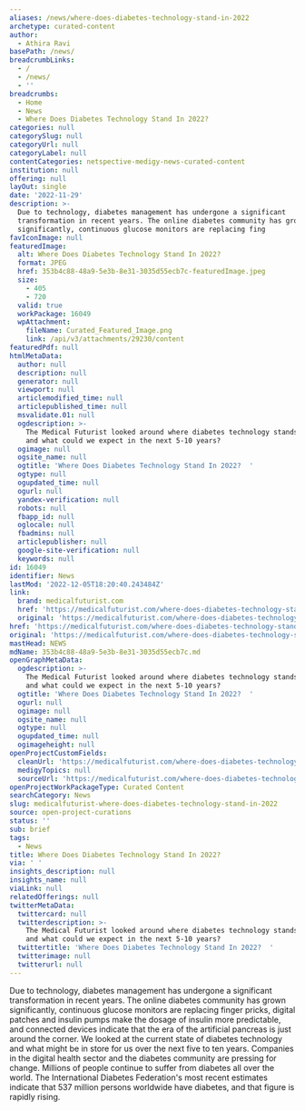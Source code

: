 ```yaml
---
aliases: /news/where-does-diabetes-technology-stand-in-2022
archetype: curated-content
author:
  - Athira Ravi
basePath: /news/
breadcrumbLinks:
  - /
  - /news/
  - ''
breadcrumbs:
  - Home
  - News
  - Where Does Diabetes Technology Stand In 2022?
categories: null
categorySlug: null
categoryUrl: null
categoryLabel: null
contentCategories: netspective-medigy-news-curated-content
institution: null
offering: null
layOut: single
date: '2022-11-29'
description: >-
  Due to technology, diabetes management has undergone a significant
  transformation in recent years. The online diabetes community has grown
  significantly, continuous glucose monitors are replacing fing
favIconImage: null
featuredImage:
  alt: Where Does Diabetes Technology Stand In 2022?
  format: JPEG
  href: 353b4c88-48a9-5e3b-8e31-3035d55ecb7c-featuredImage.jpeg
  size:
    - 405
    - 720
  valid: true
  workPackage: 16049
  wpAttachment:
    fileName: Curated_Featured_Image.png
    link: /api/v3/attachments/29230/content
featuredPdf: null
htmlMetaData:
  author: null
  description: null
  generator: null
  viewport: null
  articlemodified_time: null
  articlepublished_time: null
  msvalidate.01: null
  ogdescription: >-
    The Medical Futurist looked around where diabetes technology stands in 2019
    and what could we expect in the next 5-10 years?
  ogimage: null
  ogsite_name: null
  ogtitle: 'Where Does Diabetes Technology Stand In 2022?  '
  ogtype: null
  ogupdated_time: null
  ogurl: null
  yandex-verification: null
  robots: null
  fbapp_id: null
  oglocale: null
  fbadmins: null
  articlepublisher: null
  google-site-verification: null
  keywords: null
id: 16049
identifier: News
lastMod: '2022-12-05T18:20:40.243484Z'
link:
  brand: medicalfuturist.com
  href: 'https://medicalfuturist.com/where-does-diabetes-technology-stand/'
  original: 'https://medicalfuturist.com/where-does-diabetes-technology-stand'
href: 'https://medicalfuturist.com/where-does-diabetes-technology-stand/'
original: 'https://medicalfuturist.com/where-does-diabetes-technology-stand'
mastHead: NEWS
mdName: 353b4c88-48a9-5e3b-8e31-3035d55ecb7c.md
openGraphMetaData:
  ogdescription: >-
    The Medical Futurist looked around where diabetes technology stands in 2019
    and what could we expect in the next 5-10 years?
  ogtitle: 'Where Does Diabetes Technology Stand In 2022?  '
  ogurl: null
  ogimage: null
  ogsite_name: null
  ogtype: null
  ogupdated_time: null
  ogimageheight: null
openProjectCustomFields:
  cleanUrl: 'https://medicalfuturist.com/where-does-diabetes-technology-stand/'
  medigyTopics: null
  sourceUrl: 'https://medicalfuturist.com/where-does-diabetes-technology-stand'
openProjectWorkPackageType: Curated Content
searchCategory: News
slug: medicalfuturist-where-does-diabetes-technology-stand-in-2022
source: open-project-curations
status: ''
sub: brief
tags:
  - News
title: Where Does Diabetes Technology Stand In 2022?
via: ' '
insights_description: null
insights_name: null
viaLink: null
relatedOfferings: null
twitterMetaData:
  twittercard: null
  twitterdescription: >-
    The Medical Futurist looked around where diabetes technology stands in 2019
    and what could we expect in the next 5-10 years?
  twittertitle: 'Where Does Diabetes Technology Stand In 2022?  '
  twitterimage: null
  twitterurl: null
---
```

<p>Due to technology, diabetes management has undergone a significant transformation in recent years. The online diabetes community has grown significantly, continuous glucose monitors are replacing finger pricks, digital patches and insulin pumps make the dosage of insulin more predictable, and connected devices indicate that the era of the artificial pancreas is just around the corner. We looked at the current state of diabetes technology and what might be in store for us over the next five to ten years. Companies in the digital health sector and the diabetes community are pressing for change. Millions of people continue to suffer from diabetes all over the world. The International Diabetes Federation's most recent estimates indicate that 537 million persons worldwide have diabetes, and that figure is rapidly rising.</p>